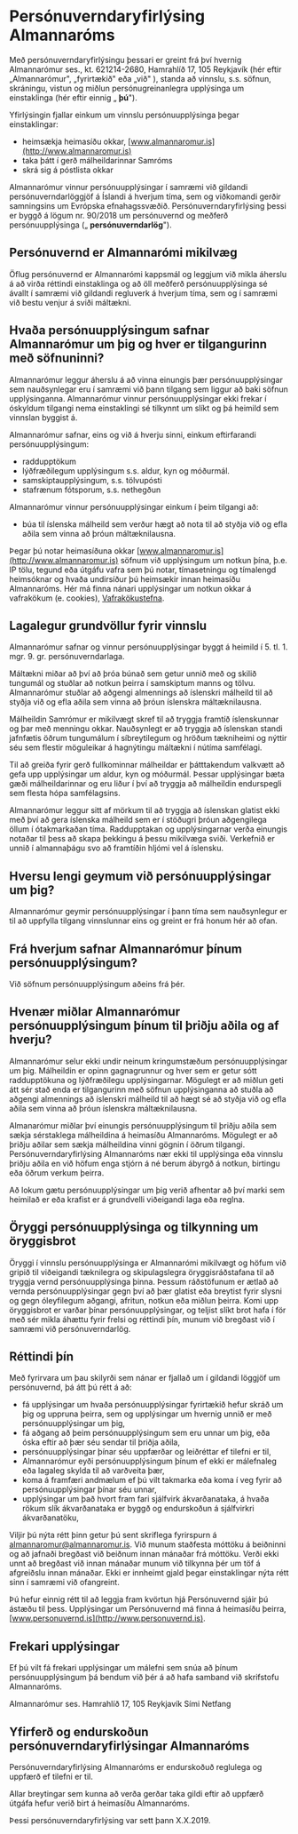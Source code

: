 # Persónuverndaryfirlýsing Almannaróms

Með persónuverndaryfirlýsingu þessari er greint frá því hvernig Almannarómur ses., kt. 621214-2680, Hamrahlíð 17, 105 Reykjavík (hér eftir „Almannarómur&quot;, „fyrirtækið&quot; eða „við&quot; ), standa að vinnslu, s.s. söfnun, skráningu, vistun og miðlun persónugreinanlegra upplýsinga um einstaklinga (hér eftir einnig „ **þú**&quot;).

Yfirlýsingin fjallar einkum um vinnslu persónuupplýsinga þegar einstaklingar:

* heimsækja heimasíðu okkar, [www.almannaromur.is](http://www.almannaromur.is)
* taka þátt í gerð málheildarinnar Samróms
* skrá sig á póstlista okkar

Almannarómur vinnur persónuupplýsingar í samræmi við gildandi persónuverndarlöggjöf á Íslandi á hverjum tíma, sem og viðkomandi gerðir samningsins um Evrópska efnahagssvæðið. Persónuverndaryfirlýsing þessi er byggð á lögum nr. 90/2018 um persónuvernd og meðferð persónuupplýsinga („ **persónuverndarlög**&quot;).

## Persónuvernd er Almannarómi mikilvæg

Öflug persónuvernd er Almannarómi kappsmál og leggjum við mikla áherslu á að virða réttindi einstaklinga og að öll meðferð persónuupplýsinga sé ávallt í samræmi við gildandi regluverk á hverjum tíma, sem og í samræmi við bestu venjur á sviði máltækni.

## Hvaða persónuupplýsingum safnar Almannarómur um þig og hver er tilgangurinn með söfnuninni?

Almannarómur leggur áherslu á að vinna einungis þær persónuupplýsingar sem nauðsynlegar eru í samræmi við þann tilgang sem liggur að baki söfnun upplýsinganna. Almannarómur vinnur persónuupplýsingar ekki frekar í óskyldum tilgangi nema einstaklingi sé tilkynnt um slíkt og þá heimild sem vinnslan byggist á.

Almannarómur safnar, eins og við á hverju sinni, einkum eftirfarandi persónuupplýsingum:

* raddupptökum
* lýðfræðilegum upplýsingum s.s. aldur, kyn og móðurmál.
* samskiptaupplýsingum, s.s. tölvupósti
* stafrænum fótsporum, s.s. nethegðun

Almannarómur vinnur persónuupplýsingar einkum í þeim tilgangi að:

- búa til íslenska málheild sem verður hægt að nota til að styðja við og efla aðila sem vinna að þróun máltæknilausna.

Þegar þú notar heimasíðuna okkar [www.almannaromur.is](http://www.almannaromur.is) söfnum við upplýsingum um notkun þína, þ.e. IP tölu, tegund eða útgáfu vafra sem þú notar, tímasetningu og tímalengd heimsóknar og hvaða undirsíður þú heimsækir innan heimasíðu Almannaróms. Hér má finna nánari upplýsingar um notkun okkar á vafrakökum (e. cookies), [Vafrakökustefna](https://www.aime.moon.do/is/vafrakokustefna).

## Lagalegur grundvöllur fyrir vinnslu

Almannarómur safnar og vinnur persónuupplýsingar byggt á heimild í 5. tl. 1. mgr. 9. gr. persónuverndarlaga.

Máltækni miðar að því að þróa búnað sem getur unnið með og skilið tungumál og stuðlar að notkun þeirra í samskiptum manns og tölvu. Almannarómur stuðlar að aðgengi almennings að íslenskri málheild til að styðja við og efla aðila sem vinna að þróun íslenskra máltæknilausna.

Málheildin Samrómur er mikilvægt skref til að tryggja framtíð íslenskunnar og þar með menningu okkar. Nauðsynlegt er að tryggja að íslenskan standi jafnfætis öðrum tungumálum í síbreytilegum og hröðum tækniheimi og nýttir séu sem flestir möguleikar á hagnýtingu máltækni í nútíma samfélagi.

Til að greiða fyrir gerð fullkominnar málheildar er þátttakendum valkvætt að gefa upp upplýsingar um aldur, kyn og móðurmál. Þessar upplýsingar bæta gæði málheildarinnar og eru liður í því að tryggja að málheildin endurspegli sem flesta hópa samfélagsins.

Almannarómur leggur sitt af mörkum til að tryggja að íslenskan glatist ekki með því að gera íslenska málheild sem er í stöðugri þróun aðgengilega öllum í ótakmarkaðan tíma. Raddupptakan og upplýsingarnar verða einungis notaðar til þess að skapa þekkingu á þessu mikilvæga sviði. Verkefnið er unnið í almannaþágu svo að framtíðin hljómi vel á íslensku.

## Hversu lengi geymum við persónuupplýsingar um þig?

Almannarómur geymir persónuupplýsingar í þann tíma sem nauðsynlegur er til að uppfylla tilgang vinnslunnar eins og greint er frá honum hér að ofan.

## Frá hverjum safnar Almannarómur þínum persónuupplýsingum?

Við söfnum persónuupplýsingum aðeins frá þér.

## Hvenær miðlar Almannarómur persónuupplýsingum þínum til þriðju aðila og af hverju?

Almannarómur selur ekki undir neinum kringumstæðum persónuupplýsingar um þig. Málheildin er opinn gagnagrunnur og hver sem er getur sótt raddupptökuna og lýðfræðilegu upplýsingarnar. Mögulegt er að miðlun geti átt sér stað enda er tilgangurinn með söfnun upplýsinganna að stuðla að aðgengi almennings að íslenskri málheild til að hægt sé að styðja við og efla aðila sem vinna að þróun íslenskra máltæknilausna.

Almanarómur miðlar því einungis persónuupplýsingum til þriðju aðila sem sækja sérstaklega málheildina á heimasíðu Almannaróms. Mögulegt er að þriðju aðilar sem sækja málheildina vinni gögnin í öðrum tilgangi. Persónuverndaryfirlýsing Almannaróms nær ekki til upplýsinga eða vinnslu þriðju aðila en við höfum enga stjórn á né berum ábyrgð á notkun, birtingu eða öðrum verkum þeirra.

Að lokum gætu persónuupplýsingar um þig verið afhentar að því marki sem heimilað er eða krafist er á grundvelli viðeigandi laga eða reglna.

## Öryggi persónuupplýsinga og tilkynning um öryggisbrot

Öryggi í vinnslu persónuupplýsinga er Almannarómi mikilvægt og höfum við gripið til viðeigandi tæknilegra og skipulagslegra öryggisráðstafana til að tryggja vernd persónuupplýsinga þinna. Þessum ráðstöfunum er ætlað að vernda persónuupplýsingar gegn því að þær glatist eða breytist fyrir slysni og gegn óleyfilegum aðgangi, afritun, notkun eða miðlun þeirra. Komi upp öryggisbrot er varðar þínar persónuupplýsingar, og teljist slíkt brot hafa í för með sér mikla áhættu fyrir frelsi og réttindi þín, munum við bregðast við í samræmi við persónuverndarlög.

## Réttindi þín

Með fyrirvara um þau skilyrði sem nánar er fjallað um í gildandi löggjöf um persónuvernd, þá átt þú rétt á að:

* fá upplýsingar um hvaða persónuupplýsingar fyrirtækið hefur skráð um þig og uppruna þeirra, sem og upplýsingar um hvernig unnið er með persónuupplýsingar um þig,
* fá aðgang að þeim persónuupplýsingum sem eru unnar um þig, eða óska eftir að þær séu sendar til þriðja aðila,
* persónuupplýsingar þínar séu uppfærðar og leiðréttar ef tilefni er til,
* Almannarómur eyði persónuupplýsingum þínum ef ekki er málefnaleg eða lagaleg skylda til að varðveita þær,
* koma á framfæri andmælum ef þú vilt takmarka eða koma í veg fyrir að persónuupplýsingar þínar séu unnar,
* upplýsingar um það hvort fram fari sjálfvirk ákvarðanataka, á hvaða rökum slík ákvarðanataka er byggð og endurskoðun á sjálfvirkri ákvarðanatöku,

Viljir þú nýta rétt þinn getur þú sent skriflega fyrirspurn á [almannaromur@almannaromur.is](mailto:almannaromur@almannaromur.is). Við munum staðfesta móttöku á beiðninni og að jafnaði bregðast við beiðnum innan mánaðar frá móttöku. Verði ekki unnt að bregðast við innan mánaðar munum við tilkynna þér um töf á afgreiðslu innan mánaðar. Ekki er innheimt gjald þegar einstaklingar nýta rétt sinn í samræmi við ofangreint.

Þú hefur einnig rétt til að leggja fram kvörtun hjá Persónuvernd sjáir þú ástæðu til þess. Upplýsingar um Persónuvernd má finna á heimasíðu þeirra, [www.personuvernd.is](http://www.personuvernd.is).

## Frekari upplýsingar

Ef þú vilt fá frekari upplýsingar um málefni sem snúa að þínum persónuupplýsingum þá bendum við þér á að hafa samband við skrifstofu Almannaróms.

Almannarómur ses.
Hamrahlíð 17, 105 Reykjavík
Sími
Netfang

## Yfirferð og endurskoðun persónuverndaryfirlýsingar Almannaróms

Persónuverndaryfirlýsing Almannaróms er endurskoðuð reglulega og uppfærð ef tilefni er til.

Allar breytingar sem kunna að verða gerðar taka gildi eftir að uppfærð útgáfa hefur verið birt á heimasíðu Almannaróms.

 Þessi persónuverndaryfirlýsing var sett þann X.X.2019.
